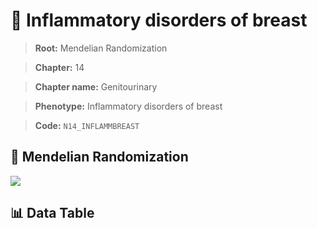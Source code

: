 # 🧪 Inflammatory disorders of breast

> **Root:** Mendelian Randomization

> **Chapter:** 14  

> **Chapter name:** Genitourinary

> **Phenotype:** Inflammatory disorders of breast  

> **Code:** `N14_INFLAMMBREAST`

## 🧬 Mendelian Randomization  

<img src="/MR/Figures/Forward/N14_INFLAMMBREAST.png"/>

## 📊 Data Table

<CsvTableMRF src="/MR_Data/Forward/N14_INFLAMMBREAST.csv"/>
